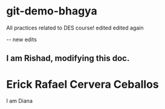 # git-demo-bhagya
All practices related to DES course!
edited
edited again


-- new edits


## I am Rishad, modifying this doc.

# Erick Rafael Cervera Ceballos


I am Diana 



